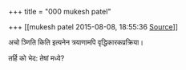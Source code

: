 +++
title = "000 mukesh patel"

+++
[[mukesh patel	2015-08-08, 18:55:36 [Source](https://groups.google.com/g/samskrita/c/RgCl_dIw8i8)]]



अचो ञ्णिति किति इत्यनेन त्रयाणामपि वृद्धिकारकप्रक्रिया।

तर्हि को भेद: तेषां मध्ये?


